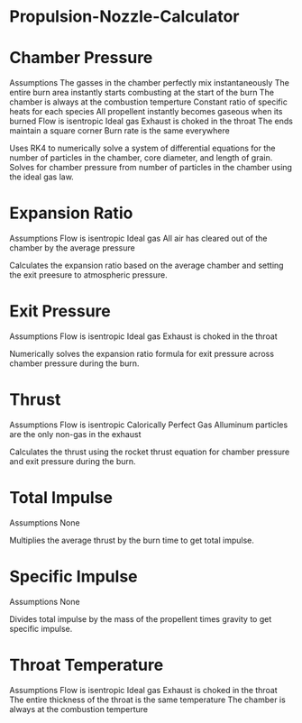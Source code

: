 # Propulsion-Nozzle-Calculator

# Chamber Pressure

Assumptions
	The gasses in the chamber perfectly mix instantaneously
    The entire burn area instantly starts combusting at the start of the burn
    The chamber is always at the combustion temperture
    Constant ratio of specific heats for each species
    All propellent instantly becomes gaseous when its burned
    Flow is isentropic
    Ideal gas
    Exhaust is choked in the throat
    The ends maintain a square corner
    Burn rate is the same everywhere
	
Uses RK4 to numerically solve a system of differential equations for the number of particles in the chamber, core diameter, and length of grain. Solves for chamber pressure from number of particles in the chamber using the ideal gas law.


# Expansion Ratio

Assumptions
    Flow is isentropic
    Ideal gas
    All air has cleared out of the chamber by the average pressure

Calculates the expansion ratio based on the average chamber and setting the exit preesure to atmospheric pressure.


# Exit Pressure

Assumptions
    Flow is isentropic
    Ideal gas
    Exhaust is choked in the throat

Numerically solves the expansion ratio formula for exit pressure across chamber pressure during the burn.


# Thrust

Assumptions
    Flow is isentropic
    Calorically Perfect Gas
    Alluminum particles are the only non-gas in the exhaust

Calculates the thrust using the rocket thrust equation for chamber pressure and exit pressure during the burn.


# Total Impulse

Assumptions
    None

Multiplies the average thrust by the burn time to get total impulse.


# Specific Impulse

Assumptions
    None
	
Divides total impulse by the mass of the propellent times gravity to get specific impulse.


# Throat Temperature

Assumptions
    Flow is isentropic
    Ideal gas
    Exhaust is choked in the throat
    The entire thickness of the throat is the same temperature
    The chamber is always at the combustion temperture
	
